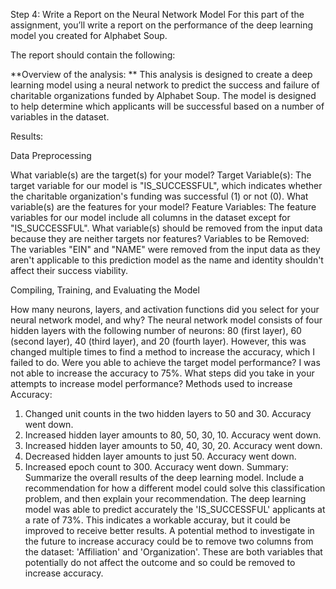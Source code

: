 Step 4: Write a Report on the Neural Network Model
For this part of the assignment, you’ll write a report on the performance of the deep learning model you created for Alphabet Soup.

The report should contain the following:

**Overview of the analysis: **
This analysis is designed to create a deep learning model using a neural network to predict the success and failure of charitable organizations funded by Alphabet Soup. The model is designed to help determine which applicants will be successful based on a number of variables in the dataset.

Results:

Data Preprocessing

What variable(s) are the target(s) for your model?
Target Variable(s): The target variable for our model is "IS_SUCCESSFUL", which indicates whether the charitable organization's funding was successful (1) or not (0).
What variable(s) are the features for your model?
Feature Variables: The feature variables for our model include all columns in the dataset except for "IS_SUCCESSFUL".
What variable(s) should be removed from the input data because they are neither targets nor features?
Variables to be Removed: The variables "EIN" and "NAME" were removed from the input data as they aren't applicable to this prediction model as the name and identity shouldn't affect their success viability.

Compiling, Training, and Evaluating the Model

How many neurons, layers, and activation functions did you select for your neural network model, and why?
The neural network model consists of four hidden layers with the following number of neurons: 80 (first layer), 60 (second layer), 40 (third layer), and 20 (fourth layer). However, this was changed multiple times to find a method to increase the accuracy, which I failed to do.
Were you able to achieve the target model performance?
I was not able to increase the accuracy to 75%.
What steps did you take in your attempts to increase model performance?
Methods used to increase Accuracy:
1) Changed unit counts in the two hidden layers to 50 and 30. Accuracy went down.
2) Increased hidden layer amounts to 80, 50, 30, 10. Accuracy went down.
3) Increased hidden layer amounts to 50, 40, 30, 20. Accuracy went down.
4) Decreased hidden layer amounts to just 50. Accuracy went down.
5) Increased epoch count to 300. Accuracy went down.
Summary: Summarize the overall results of the deep learning model. Include a recommendation for how a different model could solve this classification problem, and then explain your recommendation.
The deep learning model was able to predict accurately the 'IS_SUCCESSFUL' applicants at a rate of 73%. This indicates a workable accuray, but it could be improved to receive better results. A potential method to investigate in the future to increase accuracy could be to remove two columns from the dataset: 'Affiliation' and 'Organization'. These are both variables that potentially do not affect the outcome and so could be removed to increase accuracy.
